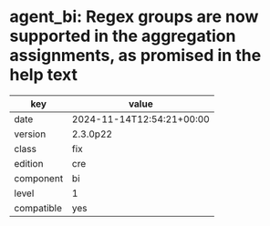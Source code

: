 [//]: # (werk v2)
# agent_bi: Regex groups are now supported in the aggregation assignments, as promised in the help text

key        | value
---------- | ---
date       | 2024-11-14T12:54:21+00:00
version    | 2.3.0p22
class      | fix
edition    | cre
component  | bi
level      | 1
compatible | yes


